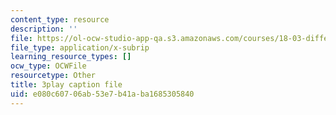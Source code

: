 ```yaml
---
content_type: resource
description: ''
file: https://ol-ocw-studio-app-qa.s3.amazonaws.com/courses/18-03-differential-equations-spring-2010/e080c60706ab53e7b41aba1685305840_SioXozu-Loo.vtt
file_type: application/x-subrip
learning_resource_types: []
ocw_type: OCWFile
resourcetype: Other
title: 3play caption file
uid: e080c607-06ab-53e7-b41a-ba1685305840
---
```

